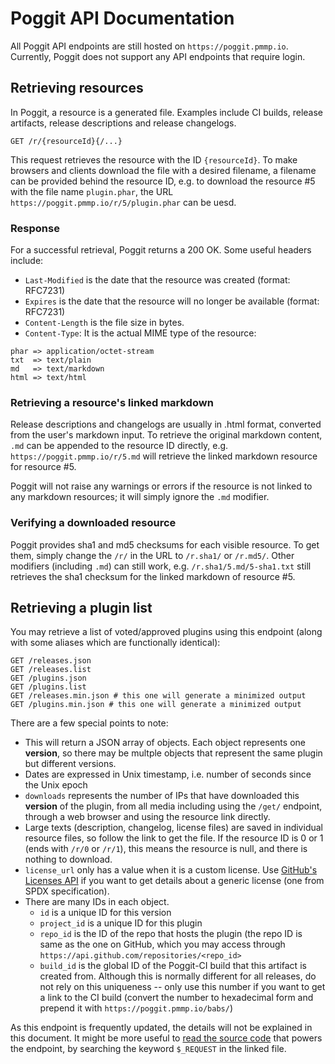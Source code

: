 # Poggit API Documentation
All Poggit API endpoints are still hosted on `https://poggit.pmmp.io`. Currently, Poggit does not support any API endpoints that require login.

## Retrieving resources
In Poggit, a resource is a generated file. Examples include CI builds, release artifacts, release descriptions and release changelogs.

```http
GET /r/{resourceId}{/...}
```

This request retrieves the resource with the ID `{resourceId}`. To make browsers and clients download the file with a desired filename, a filename can be provided behind the resource ID, e.g. to download the resource #5 with the file name `plugin.phar`, the URL `https://poggit.pmmp.io/r/5/plugin.phar` can be uesd.

### Response
For a successful retrieval, Poggit returns a 200 OK. Some useful headers include:

* `Last-Modified` is the date that the resource was created (format: RFC7231)
* `Expires` is the date that the resource will no longer be available (format: RFC7231)
* `Content-Length` is the file size in bytes.
* `Content-Type`: It is the actual MIME type of the resource:

```
phar => application/octet-stream
txt  => text/plain
md   => text/markdown
html => text/html
```

### Retrieving a resource's linked markdown
Release descriptions and changelogs are usually in .html format, converted from the user's markdown input. To retrieve the original markdown content, `.md` can be appended to the resource ID directly, e.g. `https://poggit.pmmp.io/r/5.md` will retrieve the linked markdown resource for resource #5.

Poggit will not raise any warnings or errors if the resource is not linked to any markdown resources; it will simply ignore the `.md` modifier.

### Verifying a downloaded resource
Poggit provides sha1 and md5 checksums for each visible resource. To get them, simply change the `/r/` in the URL to `/r.sha1/` or `/r.md5/`. Other modifiers (including `.md`) can still work, e.g. `/r.sha1/5.md/5-sha1.txt` still retrieves the sha1 checksum for the linked markdown of resource #5.

## Retrieving a plugin list
You may retrieve a list of voted/approved plugins using this endpoint (along with some aliases which are functionally identical):

```http
GET /releases.json
GET /releases.list
GET /plugins.json
GET /plugins.list
GET /releases.min.json # this one will generate a minimized output
GET /plugins.min.json # this one will generate a minimized output
```

There are a few special points to note:
* This will return a JSON array of objects. Each object represents one **version**, so there may be multple objects that represent the same plugin but different versions.
* Dates are expressed in Unix timestamp, i.e. number of seconds since the Unix epoch
* `downloads` represents the number of IPs that have downloaded this **version** of the plugin, from all media including using the `/get/` endpoint, through a web browser and using the resource link directly.
* Large texts (description, changelog, license files) are saved in individual resource files, so follow the link to get the file. If the resource ID is 0 or 1 (ends with `/r/0` or `/r/1`), this means the resource is null, and there is nothing to download.
* `license_url` only has a value when it is a custom license. Use [GitHub's Licenses API](https://developer.github.com/v3/licenses/#get-an-individual-license) if you want to get details about a generic license (one from SPDX specification).
* There are many IDs in each object.
  * `id` is a unique ID for this version
  * `project_id` is a unique ID for this plugin
  * `repo_id` is the ID of the repo that hosts the plugin (the repo ID is same as the one on GitHub, which you may access through `https://api.github.com/repositories/<repo_id>`
  * `build_id` is the global ID of the Poggit-CI build that this artifact is created from. Although this is normally different for all releases, do not rely on this uniqueness -- only use this number if you want to get a link to the CI build (convert the number to hexadecimal form and prepend it with `https://poggit.pmmp.io/babs/`)

As this endpoint is frequently updated, the details will not be explained in this document. It might be more useful to [read the source code](https://github.com/poggit/poggit/blob/beta/src/poggit/release/index/ReleaseListJsonModule.php) that powers the endpoint, by searching the keyword `$_REQUEST` in the linked file.
